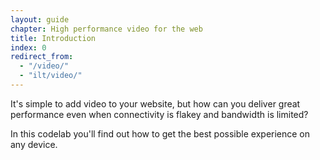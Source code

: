 ```yaml
---
layout: guide
chapter: High performance video for the web
title: Introduction
index: 0
redirect_from:
  - "/video/"
  - "ilt/video/"
---
```

<!-- {% assign redirect = page.url | prepend: site.baseurl | split:"/" | pop | join:"/" | append:"/" %}
{{redirect}} -->

It's simple to add video to your website, but how can you deliver great
performance even when connectivity is flakey and bandwidth is limited?

In this codelab you'll find out how to get the best possible experience
on any device.
